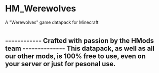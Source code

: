 # HM_Werewolves
A "Werewolves" game datapack for Minecraft
#
------------ Crafted with passion by the HMods team --------------
This datapack, as well as all our other mods, is 100% free to use,
even on your server or just for pesonal use.
------------------------------------------------------------------
